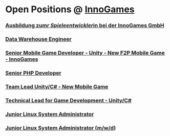 # Open Positions @ [InnoGames](https://www.innogames.com/career/detail/job?s=github_jobs_repo)

### [Ausbildung zum*r Spieleentwickler*in bei der InnoGames GmbH](ausbildung-zum-r-spieleentwickler-in-bei-der-innogames-gmbh.md)
### [Data Warehouse Engineer](data-warehouse-engineer.md)
### [Senior Mobile Game Developer - Unity - New F2P Mobile Game - InnoGames](senior-mobile-game-developer-unity-new-f2p-mobile-game-innogames.md)
### [Senior PHP Developer](senior-php-developer.md)
### [Team Lead Unity/C# - New Mobile Game](team-lead-unity-c#-new-mobile-game.md)
### [Technical Lead for Game Development - Unity/C#](technical-lead-for-game-development-unity-c#.md)
### [Junior Linux System Administrator](junior-linux-system-administrator.md)
### [Junior Linux System Administrator \(m/w/d\)](junior-linux-system-administrator-m-w-d.md)

